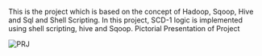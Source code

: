 This is the project which is based on the concept of Hadoop, Sqoop, Hive and Sql and Shell Scripting. In this project, SCD-1 logic is implemented using shell scripting, hive and Sqoop.
Pictorial Presentation of Project

![PRJ](https://user-images.githubusercontent.com/107995926/175781084-30b27f94-104b-4ca9-945c-ee7ddce15bbb.jpeg)

